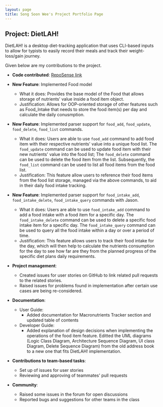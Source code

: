 ```yaml
---
layout: page
title: Song Soon Wee's Project Portfolio Page
---
```


## Project: DietLAH!

DietLAH! is a desktop diet-tracking application that uses CLI-based inputs to allow for typists to easily record their meals and track their weight-loss/gain journey.

Given below are my contributions to the project.

- **Code contributed**: [RepoSense link](https://nus-cs2103-ay2021s2.github.io/tp-dashboard/?search=&sort=groupTitle&sortWithin=title&timeframe=commit&mergegroup=&groupSelect=groupByRepos&breakdown=true&checkedFileTypes=docs~functional-code~test-code~other&since=&tabOpen=true&tabType=zoom&zA=ssoonwee&zR=AY2021S2-CS2103T-T12-2%2Ftp%5Bmaster%5D&zACS=223.78225352112676&zS=2021-02-19&zFS=&zU=2021-04-09&zMG=false&zFTF=commit&zFGS=groupByRepos&zFR=false)

* **New Feature**: Implemented Food model
    * What it does: Provides the base model of the Food that allows storage of nutrients' value inside a food item object. 
    * Justification: Allows for OOP-oriented storage of other features such as Food_Intake that needs to store the food item(s) per day and calculate the daily conusmption.
   
* **New Feature**: Implemented parser support for `food_add`, `food_update`, `food_delete`, `food_list` commands.
    * What it does: Users are able to use `food_add` command to add food item with their respective nutrients' value into a unique food list. The `food_update` command can be used to update food item with their new nutrients' value into the food list; The `food_delete` command can be used to delete the food item from the list. Subsequently, the `food_list` command can be used to list all food items from the food list.
    * Justification: This feature allow users to reference their food items from the food list storage, managed via the above commands, to aid in their daily food intake tracking.
 
* **New Feature**: Implemented parser support for `food_intake_add`, `food_intake_delete`, `food_intake_query` commands with Jason.
    * What it does: Users are able to use `food_intake_add` command to add a food intake with a food item for a specific day. The `food_intake_delete` command can be used to delete a specific food intake item for a specific day. The `food_intake_query` command can be used to query all the food intake within a day or over a period of time.
    * Justification: This feature allows users to track their food intake for the day, which will then help to calculate the nutrients consumption for the day to see how far are they from the planned progress of the specific diet plans daily requirements.

* **Project management**:
    * Created issues for user stories on GitHub to link related pull requests to the related stories. 
    * Raised issues for problems found in implementation after certain use cases are being re-considered. 

* **Documentation**:
    * User Guide:
        * Added documentation for Macronutrients Tracker section and updated table of contents
    * Developer Guide:
        * Added explanation of design decisions when implementing the operations of the food item feature. Editted the UML diagrams (Logic Class Diagram, Architecture Sequence Diagram, UI class Diagram, Delete Sequence Diagram) from the old address book to a new one that fits DietLAH! implementation.

* **Contributions to team-based tasks**:
  * Set up of issues for user stories
  * Reviewing and approving of teammates' pull requests

* **Community**:
  * Raised some issues in the forum for open discussions
  * Reported bugs and suggestions for other teams in the class
 
